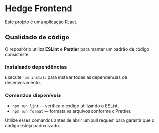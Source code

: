 # Hedge Frontend

Este projeto é uma aplicação React.

## Qualidade de código

O repositório utiliza **ESLint** e **Prettier** para manter um padrão de código consistente.

### Instalando dependências

Execute `npm install` para instalar todas as dependências de desenvolvimento.

### Comandos disponíveis

- `npm run lint` &mdash; verifica o código utilizando o ESLint.
- `npm run format` &mdash; formata os arquivos conforme o Prettier.

Utilize esses comandos antes de abrir um pull request para garantir que o código esteja padronizado.
